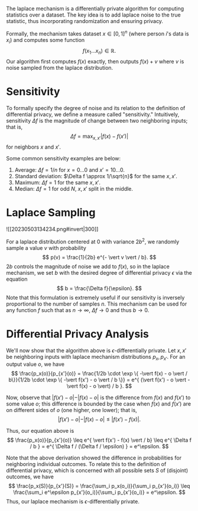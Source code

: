 The laplace mechanism is a differentially private algorithm for computing statistics over a dataset. The key idea is to add laplace noise to the true statistic, thus incorporating randomization and ensuring privacy.

Formally, the mechanism takes dataset $x \in [0, 1]^n$ (where person $i$'s data is $x_i$) and computes some function 
$$
f(x_1 \ldots x_n) \in \mathbb{R}.
$$
 Our algorithm first computes $f(x)$ exactly, then outputs $f(x) + v$ where $v$ is noise sampled from the laplace distribution.

# Sensitivity
To formally specify the degree of noise and its relation to the definition of differential privacy, we define a measure called "sensitivity." Intuitively, sensitivity $\Delta f$ is the magnitude of change between two neighboring inputs; that is, 
$$
\Delta f = \max_{x, x'} \vert f(x) - f(x') \vert
$$
 for neighbors $x$ and $x'$.

Some common sensitivity examples are below:
1. Average: $\Delta f = 1/n$ for $x = 0\ldots0$ and $x' = 10\ldots0$.
2. Standard deviation: $\Delta f \approx 1/\sqrt{n}$ for the same $x, x'$.
3. Maximum: $\Delta f = 1$ for the same $x, x'$.
4. Median: $\Delta f = 1$ for odd $N$, $x, x'$ split in the middle.

# Laplace Sampling

![[20230503134234.png#invert|300]]

For a laplace distribution centered at $0$ with variance $2b^2$, we randomly sample a value $v$ with probability 
$$
p(v) = \frac{1}{2b} e^{- \vert v \vert / b}.
$$
 $2b$ controls the magnitude of noise we add to $f(x)$, so in the laplace mechanism, we set $b$ with the desired degree of differential privacy $\epsilon$ via the equation 
$$
b = \frac{\Delta f}{\epsilon}.
$$
 Note that this formulation is extremely useful if our sensitivity is inversely proportional to the number of samples $n$. This mechanism can be used for any function $f$ such that as $n \rightarrow \infty$, $\Delta f \rightarrow 0$ and thus $b \rightarrow 0$.

# Differential Privacy Analysis
We'll now show that the algorithm above is $\epsilon$-differentially private. Let $x, x'$ be neighboring inputs with laplace mechanism distributions $p_x, p_{x'}$. For an output value $o$, we have 
$$
\frac{p_x(o)}{p_{x'}(o)} = \frac{1/2b \cdot \exp \{ -\vert f(x) - o \vert / b\}}{1/2b \cdot \exp \{ -\vert f(x') - o \vert / b \}} = e^{ (\vert f(x') - o \vert - \vert f(x) - o \vert) / b }.
$$


Now, observe that $\vert f(x') - o \vert - \vert f(x) - o \vert$ is the difference from $f(x)$ and $f(x')$ to some value $o$; this difference is bounded by the case when $f(x)$ and $f(x')$ are on different sides of $o$ (one higher, one lower); that is, 
$$
\vert f(x') - o \vert - \vert f(x) - o \vert \leq \vert f(x') - f(x) \vert.
$$


Thus, our equation above is 
$$
\frac{p_x(o)}{p_{x'}(o)} \leq e^{ \vert f(x') - f(x) \vert / b} \leq e^{ \Delta f / b } = e^{ \Delta f / (\Delta f / \epsilon) } = e^\epsilon.
$$


Note that the above derivation showed the difference in probabilities for neighboring individual outcomes. To relate this to the definition of differential privacy, which is concerned with all possible sets $S$ of (disjoint) outcomes, we have 
$$
\frac{p_x(S)}{p_{x'}(S)} = \frac{\sum_i p_x(o_i)}{\sum_i p_{x'}(o_i)} \leq \frac{\sum_i e^\epsilon p_{x'}(o_i)}{\sum_i p_{x'}(o_i)} = e^\epsilon.
$$
 Thus, our laplace mechanism is $\epsilon$-differentially private.